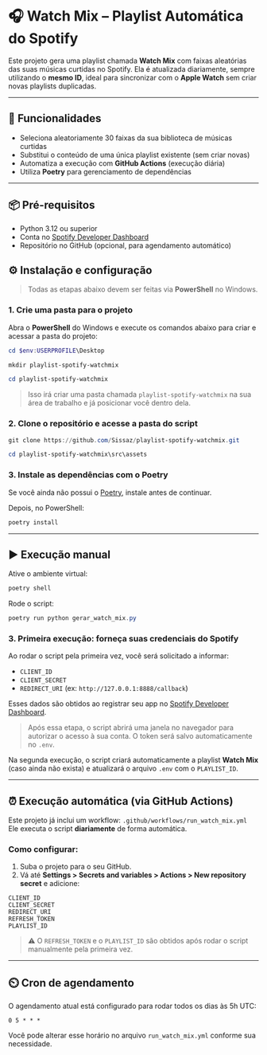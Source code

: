 # 🎧 Watch Mix – Playlist Automática do Spotify

Este projeto gera uma playlist chamada **Watch Mix** com faixas aleatórias das suas músicas curtidas no Spotify. Ela é atualizada diariamente, sempre utilizando o **mesmo ID**, ideal para sincronizar com o **Apple Watch** sem criar novas playlists duplicadas.

---

## 🚀 Funcionalidades

* Seleciona aleatoriamente 30 faixas da sua biblioteca de músicas curtidas
* Substitui o conteúdo de uma única playlist existente (sem criar novas)
* Automatiza a execução com **GitHub Actions** (execução diária)
* Utiliza **Poetry** para gerenciamento de dependências

---

## 📦 Pré-requisitos

* Python 3.12 ou superior
* Conta no [Spotify Developer Dashboard](https://developer.spotify.com/dashboard)
* Repositório no GitHub (opcional, para agendamento automático)


## ⚙️ Instalação e configuração

> Todas as etapas abaixo devem ser feitas via **PowerShell** no Windows.

### 1. Crie uma pasta para o projeto

Abra o **PowerShell** do Windows e execute os comandos abaixo para criar e acessar a pasta do projeto:

```powershell
cd $env:USERPROFILE\Desktop
```

```powershell
mkdir playlist-spotify-watchmix
```

```powershell
cd playlist-spotify-watchmix
```

> Isso irá criar uma pasta chamada `playlist-spotify-watchmix` na sua área de trabalho e já posicionar você dentro dela.

### 2. Clone o repositório e acesse a pasta do script

```powershell
git clone https://github.com/Sissaz/playlist-spotify-watchmix.git
```

```powershell
cd playlist-spotify-watchmix\src\assets
```

### 3. Instale as dependências com o Poetry

Se você ainda não possui o [Poetry](https://python-poetry.org/), instale antes de continuar.

Depois, no PowerShell:

```powershell
poetry install
```

---

## ▶️ Execução manual

Ative o ambiente virtual:

```powershell
poetry shell
```

Rode o script:

```powershell
poetry run python gerar_watch_mix.py
```

### 3. Primeira execução: forneça suas credenciais do Spotify

Ao rodar o script pela primeira vez, você será solicitado a informar:

* `CLIENT_ID`
* `CLIENT_SECRET`
* `REDIRECT_URI` (ex: `http://127.0.0.1:8888/callback`)

Esses dados são obtidos ao registrar seu app no [Spotify Developer Dashboard](https://developer.spotify.com/dashboard).

> Após essa etapa, o script abrirá uma janela no navegador para autorizar o acesso à sua conta. O token será salvo automaticamente no `.env`.

Na segunda execução, o script criará automaticamente a playlist **Watch Mix** (caso ainda não exista) e atualizará o arquivo `.env` com o `PLAYLIST_ID`.

---

## ⏰ Execução automática (via GitHub Actions)

Este projeto já inclui um workflow:
`.github/workflows/run_watch_mix.yml`
Ele executa o script **diariamente** de forma automática.

### Como configurar:

1. Suba o projeto para o seu GitHub.
2. Vá até **Settings > Secrets and variables > Actions > New repository secret** e adicione:

```
CLIENT_ID
CLIENT_SECRET
REDIRECT_URI
REFRESH_TOKEN
PLAYLIST_ID
```

> ⚠️ O `REFRESH_TOKEN` e o `PLAYLIST_ID` são obtidos após rodar o script manualmente pela primeira vez.

---

## ⏲️ Cron de agendamento

O agendamento atual está configurado para rodar todos os dias às 5h UTC:

```
0 5 * * *
```

Você pode alterar esse horário no arquivo `run_watch_mix.yml` conforme sua necessidade.
